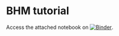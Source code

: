 # BHM tutorial

Access the attached notebook on [![Binder](https://mybinder.org/badge_logo.svg)](https://mybinder.org/v2/gh/benjaminrose/bhm_tutorial/HEAD).
